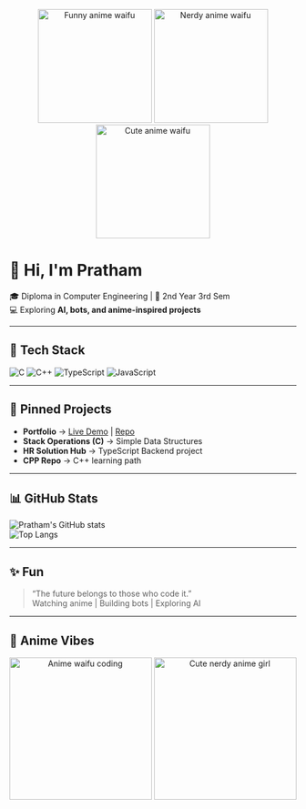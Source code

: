 <!-- Top Waifu Banner -->
<p align="center">
  <img src="https://i.waifu.pics/nrF1T4T.gif" width="200px" alt="Funny anime waifu"/>
  <img src="https://i.waifu.pics/zPnOnro.gif" width="200px" alt="Nerdy anime waifu"/>
  <img src="https://i.waifu.pics/0aH8RrX.gif" width="200px" alt="Cute anime waifu"/>
</p>

# 👋 Hi, I'm Pratham  

🎓 Diploma in Computer Engineering | 🌱 2nd Year 3rd Sem  
💻 Exploring **AI, bots, and anime-inspired projects**  

---

## 🚀 Tech Stack
![C](https://img.shields.io/badge/C-00599C?style=flat&logo=c&logoColor=white)
![C++](https://img.shields.io/badge/C++-00599C?style=flat&logo=c%2B%2B&logoColor=white)
![TypeScript](https://img.shields.io/badge/TypeScript-007ACC?style=flat&logo=typescript&logoColor=white)
![JavaScript](https://img.shields.io/badge/JavaScript-323330?style=flat&logo=javascript&logoColor=F7DF1E)

---

## 📌 Pinned Projects
- **Portfolio** → [Live Demo](https://blackbitdev.netlify.app/) | [Repo](https://github.com/schrodingercats-sudo/portfolio)
- **Stack Operations (C)** → Simple Data Structures
- **HR Solution Hub** → TypeScript Backend project
- **CPP Repo** → C++ learning path  

---

## 📊 GitHub Stats
![Pratham's GitHub stats](https://github-readme-stats.vercel.app/api?username=schrodingercats-sudo&show_icons=true&theme=radical)  
![Top Langs](https://github-readme-stats.vercel.app/api/top-langs/?username=schrodingercats-sudo&layout=compact&theme=radical)

---

## ✨ Fun
> “The future belongs to those who code it.”  
Watching anime | Building bots | Exploring AI  

---

## 🎌 Anime Vibes
<p align="center">
  <img src="https://i.waifu.pics/YPaZgnp.gif" width="250px" alt="Anime waifu coding"/>
  <img src="https://i.waifu.pics/V3Uv7tZ.gif" width="250px" alt="Cute nerdy anime girl"/>
</p>
